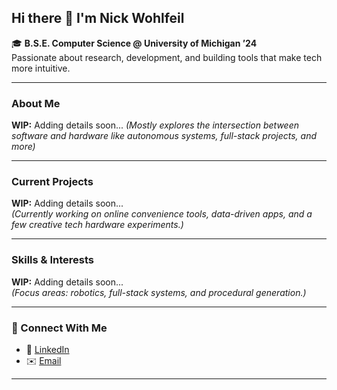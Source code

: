 ## Hi there 👋 I'm Nick Wohlfeil  

🎓 **B.S.E. Computer Science @ University of Michigan ’24**  
Passionate about research, development, and building tools that make tech more intuitive.  

---

### About Me
**WIP:** Adding details soon...
*(Mostly explores the intersection between software and hardware like autonomous systems, full-stack projects, and more)*

---

### Current Projects  
**WIP:** Adding details soon...  
*(Currently working on online convenience tools, data-driven apps, and a few creative tech hardware experiments.)*

---

### Skills & Interests  
**WIP:** Adding details soon...  
*(Focus areas: robotics, full-stack systems, and procedural generation.)*

---

### 💬 Connect With Me  
- 💼 [LinkedIn](https://www.linkedin.com/in/nicholas-wohlfeil)  
- ✉️ [Email](mailto:njwohlf@umich.edu)  

---
